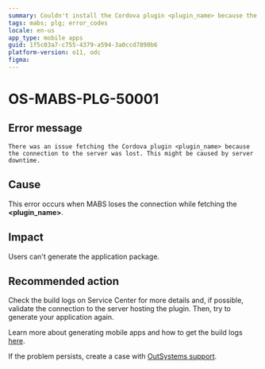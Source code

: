 ```yaml
---
summary: Couldn't install the Cordova plugin <plugin_name> because the plugin dependency <plugin_dependency> doesn't support this Cordova version.
tags: mabs; plg; error_codes
locale: en-us
app_type: mobile apps
guid: 1f5c03a7-c755-4379-a594-3a0ccd7890b6
platform-version: o11, odc
figma:
---
```


# OS-MABS-PLG-50001

## Error message

`There was an issue fetching the Cordova plugin <plugin_name> because the
connection to the server was lost. This might be caused by server downtime.`

## Cause

This error occurs when MABS loses the connection while fetching the
**&lt;plugin_name&gt;**.

## Impact

Users can't generate the application package.

## Recommended action

Check the build logs on Service Center for more details and, if possible,
validate the connection to the server hosting the plugin. Then, try to generate
your application again.

Learn more about generating mobile apps and how to get the build logs
[here](https://success.outsystems.com/Documentation/11/Delivering_Mobile_Apps/Generate_and_Distribute_Your_Mobile_App#download-mobile-app-build-logs).

If the problem persists, create a case with [OutSystems
support](https://www.outsystems.com/support/portal/open-support-case?ErrorCode=OS-MABS-PLG-50001).
